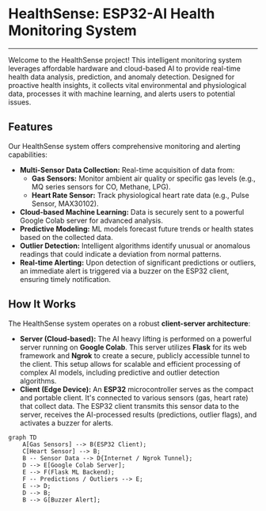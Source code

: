 # HealthSense: ESP32-AI Health Monitoring System

---

Welcome to the HealthSense project! This intelligent monitoring system leverages affordable hardware and cloud-based AI to provide real-time health data analysis, prediction, and anomaly detection. Designed for proactive health insights, it collects vital environmental and physiological data, processes it with machine learning, and alerts users to potential issues.

## Features

Our HealthSense system offers comprehensive monitoring and alerting capabilities:

* **Multi-Sensor Data Collection:** Real-time acquisition of data from:
    * **Gas Sensors:** Monitor ambient air quality or specific gas levels (e.g., MQ series sensors for CO, Methane, LPG).
    * **Heart Rate Sensor:** Track physiological heart rate data (e.g., Pulse Sensor, MAX30102).
* **Cloud-based Machine Learning:** Data is securely sent to a powerful Google Colab server for advanced analysis.
* **Predictive Modeling:** ML models forecast future trends or health states based on the collected data.
* **Outlier Detection:** Intelligent algorithms identify unusual or anomalous readings that could indicate a deviation from normal patterns.
* **Real-time Alerting:** Upon detection of significant predictions or outliers, an immediate alert is triggered via a buzzer on the ESP32 client, ensuring timely notification.

## How It Works

The HealthSense system operates on a robust **client-server architecture**:

* **Server (Cloud-based):** The AI heavy lifting is performed on a powerful server running on **Google Colab**. This server utilizes **Flask** for its web framework and **Ngrok** to create a secure, publicly accessible tunnel to the client. This setup allows for scalable and efficient processing of complex AI models, including predictive and outlier detection algorithms.
* **Client (Edge Device):** An **ESP32** microcontroller serves as the compact and portable client. It's connected to various sensors (gas, heart rate) that collect data. The ESP32 client transmits this sensor data to the server, receives the AI-processed results (predictions, outlier flags), and activates a buzzer for alerts.

```mermaid
graph TD
    A[Gas Sensors] --> B(ESP32 Client);
    C[Heart Sensor] --> B;
    B -- Sensor Data --> D{Internet / Ngrok Tunnel};
    D --> E[Google Colab Server];
    E --> F(Flask ML Backend);
    F -- Predictions / Outliers --> E;
    E --> D;
    D --> B;
    B --> G[Buzzer Alert];
